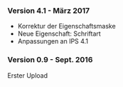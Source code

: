 ### Version 4.1 - März 2017
+ Korrektur der Eigenschaftsmaske
+ Neue Eigenschaft: Schriftart
+ Anpassungen an IPS 4.1

### Version 0.9 - Sept. 2016
Erster Upload

